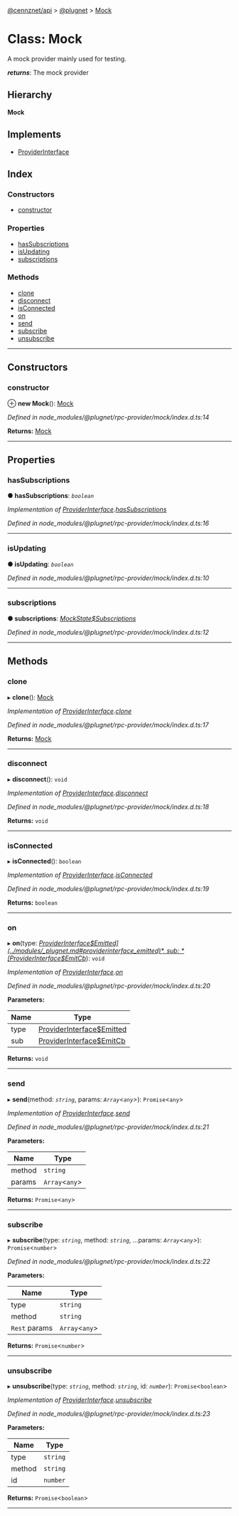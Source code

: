 [@cennznet/api](../README.md) > [@plugnet](../modules/_plugnet.md) > [Mock](../classes/_plugnet.mock.md)

# Class: Mock

A mock provider mainly used for testing.

*__returns__*: The mock provider

## Hierarchy

**Mock**

## Implements

* [ProviderInterface](../interfaces/_plugnet.providerinterface.md)

## Index

### Constructors

* [constructor](_plugnet.mock.md#constructor)

### Properties

* [hasSubscriptions](_plugnet.mock.md#hassubscriptions)
* [isUpdating](_plugnet.mock.md#isupdating)
* [subscriptions](_plugnet.mock.md#subscriptions)

### Methods

* [clone](_plugnet.mock.md#clone)
* [disconnect](_plugnet.mock.md#disconnect)
* [isConnected](_plugnet.mock.md#isconnected)
* [on](_plugnet.mock.md#on)
* [send](_plugnet.mock.md#send)
* [subscribe](_plugnet.mock.md#subscribe)
* [unsubscribe](_plugnet.mock.md#unsubscribe)

---

## Constructors

<a id="constructor"></a>

###  constructor

⊕ **new Mock**(): [Mock](_plugnet.mock.md)

*Defined in node_modules/@plugnet/rpc-provider/mock/index.d.ts:14*

**Returns:** [Mock](_plugnet.mock.md)

___

## Properties

<a id="hassubscriptions"></a>

###  hasSubscriptions

**● hasSubscriptions**: *`boolean`*

*Implementation of [ProviderInterface](../interfaces/_plugnet.providerinterface.md).[hasSubscriptions](../interfaces/_plugnet.providerinterface.md#hassubscriptions)*

*Defined in node_modules/@plugnet/rpc-provider/mock/index.d.ts:16*

___
<a id="isupdating"></a>

###  isUpdating

**● isUpdating**: *`boolean`*

*Defined in node_modules/@plugnet/rpc-provider/mock/index.d.ts:10*

___
<a id="subscriptions"></a>

###  subscriptions

**● subscriptions**: *[MockState$Subscriptions](../modules/_plugnet.md#mockstate_subscriptions)*

*Defined in node_modules/@plugnet/rpc-provider/mock/index.d.ts:12*

___

## Methods

<a id="clone"></a>

###  clone

▸ **clone**(): [Mock](_plugnet.mock.md)

*Implementation of [ProviderInterface](../interfaces/_plugnet.providerinterface.md).[clone](../interfaces/_plugnet.providerinterface.md#clone)*

*Defined in node_modules/@plugnet/rpc-provider/mock/index.d.ts:17*

**Returns:** [Mock](_plugnet.mock.md)

___
<a id="disconnect"></a>

###  disconnect

▸ **disconnect**(): `void`

*Implementation of [ProviderInterface](../interfaces/_plugnet.providerinterface.md).[disconnect](../interfaces/_plugnet.providerinterface.md#disconnect)*

*Defined in node_modules/@plugnet/rpc-provider/mock/index.d.ts:18*

**Returns:** `void`

___
<a id="isconnected"></a>

###  isConnected

▸ **isConnected**(): `boolean`

*Implementation of [ProviderInterface](../interfaces/_plugnet.providerinterface.md).[isConnected](../interfaces/_plugnet.providerinterface.md#isconnected)*

*Defined in node_modules/@plugnet/rpc-provider/mock/index.d.ts:19*

**Returns:** `boolean`

___
<a id="on"></a>

###  on

▸ **on**(type: *[ProviderInterface$Emitted](../modules/_plugnet.md#providerinterface_emitted)*, sub: *[ProviderInterface$EmitCb](../modules/_plugnet.md#providerinterface_emitcb)*): `void`

*Implementation of [ProviderInterface](../interfaces/_plugnet.providerinterface.md).[on](../interfaces/_plugnet.providerinterface.md#on)*

*Defined in node_modules/@plugnet/rpc-provider/mock/index.d.ts:20*

**Parameters:**

| Name | Type |
| ------ | ------ |
| type | [ProviderInterface$Emitted](../modules/_plugnet.md#providerinterface_emitted) |
| sub | [ProviderInterface$EmitCb](../modules/_plugnet.md#providerinterface_emitcb) |

**Returns:** `void`

___
<a id="send"></a>

###  send

▸ **send**(method: *`string`*, params: *`Array`<`any`>*): `Promise`<`any`>

*Implementation of [ProviderInterface](../interfaces/_plugnet.providerinterface.md).[send](../interfaces/_plugnet.providerinterface.md#send)*

*Defined in node_modules/@plugnet/rpc-provider/mock/index.d.ts:21*

**Parameters:**

| Name | Type |
| ------ | ------ |
| method | `string` |
| params | `Array`<`any`> |

**Returns:** `Promise`<`any`>

___
<a id="subscribe"></a>

###  subscribe

▸ **subscribe**(type: *`string`*, method: *`string`*, ...params: *`Array`<`any`>*): `Promise`<`number`>

*Defined in node_modules/@plugnet/rpc-provider/mock/index.d.ts:22*

**Parameters:**

| Name | Type |
| ------ | ------ |
| type | `string` |
| method | `string` |
| `Rest` params | `Array`<`any`> |

**Returns:** `Promise`<`number`>

___
<a id="unsubscribe"></a>

###  unsubscribe

▸ **unsubscribe**(type: *`string`*, method: *`string`*, id: *`number`*): `Promise`<`boolean`>

*Implementation of [ProviderInterface](../interfaces/_plugnet.providerinterface.md).[unsubscribe](../interfaces/_plugnet.providerinterface.md#unsubscribe)*

*Defined in node_modules/@plugnet/rpc-provider/mock/index.d.ts:23*

**Parameters:**

| Name | Type |
| ------ | ------ |
| type | `string` |
| method | `string` |
| id | `number` |

**Returns:** `Promise`<`boolean`>

___

